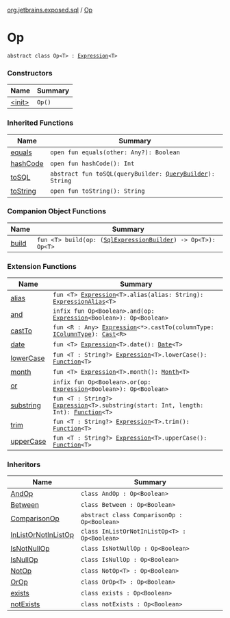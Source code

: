 [org.jetbrains.exposed.sql](../index.md) / [Op](.)

# Op

`abstract class Op<T> : `[`Expression`](../-expression/index.md)`<T>`

### Constructors

| Name | Summary |
|---|---|
| [&lt;init&gt;](-init-.md) | `Op()` |

### Inherited Functions

| Name | Summary |
|---|---|
| [equals](../-expression/equals.md) | `open fun equals(other: Any?): Boolean` |
| [hashCode](../-expression/hash-code.md) | `open fun hashCode(): Int` |
| [toSQL](../-expression/to-s-q-l.md) | `abstract fun toSQL(queryBuilder: `[`QueryBuilder`](../-query-builder/index.md)`): String` |
| [toString](../-expression/to-string.md) | `open fun toString(): String` |

### Companion Object Functions

| Name | Summary |
|---|---|
| [build](build.md) | `fun <T> build(op: (`[`SqlExpressionBuilder`](../-sql-expression-builder/index.md)`) -> Op<T>): Op<T>` |

### Extension Functions

| Name | Summary |
|---|---|
| [alias](../alias.md) | `fun <T> `[`Expression`](../-expression/index.md)`<T>.alias(alias: String): `[`ExpressionAlias`](../-expression-alias/index.md)`<T>` |
| [and](../and.md) | `infix fun Op<Boolean>.and(op: `[`Expression`](../-expression/index.md)`<Boolean>): Op<Boolean>` |
| [castTo](../cast-to.md) | `fun <R : Any> `[`Expression`](../-expression/index.md)`<*>.castTo(columnType: `[`IColumnType`](../-i-column-type/index.md)`): `[`Cast`](../-cast/index.md)`<R>` |
| [date](../date.md) | `fun <T> `[`Expression`](../-expression/index.md)`<T>.date(): `[`Date`](../-date/index.md)`<T>` |
| [lowerCase](../lower-case.md) | `fun <T : String?> `[`Expression`](../-expression/index.md)`<T>.lowerCase(): `[`Function`](../-function/index.md)`<T>` |
| [month](../month.md) | `fun <T> `[`Expression`](../-expression/index.md)`<T>.month(): `[`Month`](../-month/index.md)`<T>` |
| [or](../or.md) | `infix fun Op<Boolean>.or(op: `[`Expression`](../-expression/index.md)`<Boolean>): Op<Boolean>` |
| [substring](../substring.md) | `fun <T : String?> `[`Expression`](../-expression/index.md)`<T>.substring(start: Int, length: Int): `[`Function`](../-function/index.md)`<T>` |
| [trim](../trim.md) | `fun <T : String?> `[`Expression`](../-expression/index.md)`<T>.trim(): `[`Function`](../-function/index.md)`<T>` |
| [upperCase](../upper-case.md) | `fun <T : String?> `[`Expression`](../-expression/index.md)`<T>.upperCase(): `[`Function`](../-function/index.md)`<T>` |

### Inheritors

| Name | Summary |
|---|---|
| [AndOp](../-and-op/index.md) | `class AndOp : Op<Boolean>` |
| [Between](../-between/index.md) | `class Between : Op<Boolean>` |
| [ComparisonOp](../-comparison-op/index.md) | `abstract class ComparisonOp : Op<Boolean>` |
| [InListOrNotInListOp](../-in-list-or-not-in-list-op/index.md) | `class InListOrNotInListOp<T> : Op<Boolean>` |
| [IsNotNullOp](../-is-not-null-op/index.md) | `class IsNotNullOp : Op<Boolean>` |
| [IsNullOp](../-is-null-op/index.md) | `class IsNullOp : Op<Boolean>` |
| [NotOp](../-not-op/index.md) | `class NotOp<T> : Op<Boolean>` |
| [OrOp](../-or-op/index.md) | `class OrOp<T> : Op<Boolean>` |
| [exists](../exists/index.md) | `class exists : Op<Boolean>` |
| [notExists](../not-exists/index.md) | `class notExists : Op<Boolean>` |
